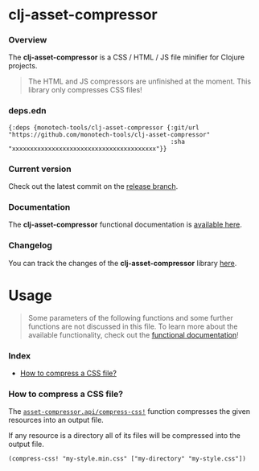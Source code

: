 
# clj-asset-compressor

### Overview

The <strong>clj-asset-compressor</strong> is a CSS / HTML / JS file minifier for Clojure projects.

> The HTML and JS compressors are unfinished at the moment. This library only compresses CSS files!

### deps.edn

```
{:deps {monotech-tools/clj-asset-compressor {:git/url "https://github.com/monotech-tools/clj-asset-compressor"
                                             :sha     "xxxxxxxxxxxxxxxxxxxxxxxxxxxxxxxxxxxxxxxx"}}
```

### Current version

Check out the latest commit on the [release branch](https://github.com/monotech-tools/clj-asset-compressor/tree/release).

### Documentation

The <strong>clj-asset-compressor</strong> functional documentation is [available here](documentation/COVER.md).

### Changelog

You can track the changes of the <strong>clj-asset-compressor</strong> library [here](CHANGES.md).

# Usage

> Some parameters of the following functions and some further functions are not discussed in this file.
  To learn more about the available functionality, check out the [functional documentation](documentation/COVER.md)!

### Index

- [How to compress a CSS file?](#how-to-compress-a-css-file)

### How to compress a CSS file?

The [`asset-compressor.api/compress-css!`](documentation/clj/asset-compressor/API.md/#compress-css)
function compresses the given resources into an output file.

If any resource is a directory all of its files will be compressed into the output file.

```
(compress-css! "my-style.min.css" ["my-directory" "my-style.css"])
```

